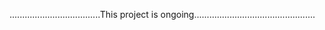 ....................................This project is ongoing................................................
